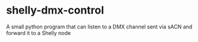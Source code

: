 # shelly-dmx-control
A small python program that can listen to a DMX channel sent via sACN and forward it to a Shelly node
